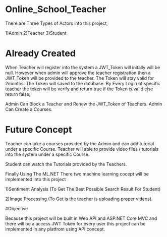 # Online_School_Teacher

There are Three Types of Actors into this project,

1)Admin
2)Teacher
3)Student

# Already Created

When Teacher will register into the system a JWT_Token will initally will be null.
However when admin will approve the teacher registration then a JWT_Token will be
provided to the teacher. The Token will stay valid for 2months. The Token will 
saved to the database. By Every Login of specific teacher the token will be verify
and return true if the Token is valid else return false; 

Admin Can Block a Teacher and Renew the JWT_Token of Teachers.
Admin Can Create a Courses.

# Future Concept

Teacher can take a courses provided by the Admin and can add tutorial under a specific
Course. Teacher will able to provide video files / tutorials into the system under a specific
Course.

Student can watch the Tutorials provided by the Teachers.

Finally Using The ML.NET There two machine learning cocept will be implemented into this project

1)Sentiment Analysis (To Get The Best Possible Search Result For Student)

2)Image Processing (To Get is the teacher is uploading proper videos).

#Objective

Because this project will be built in Web API and ASP.NET Core MVC and there will be a access
JWT Token for every user this project can be implemented in any platfrom using API concept.

